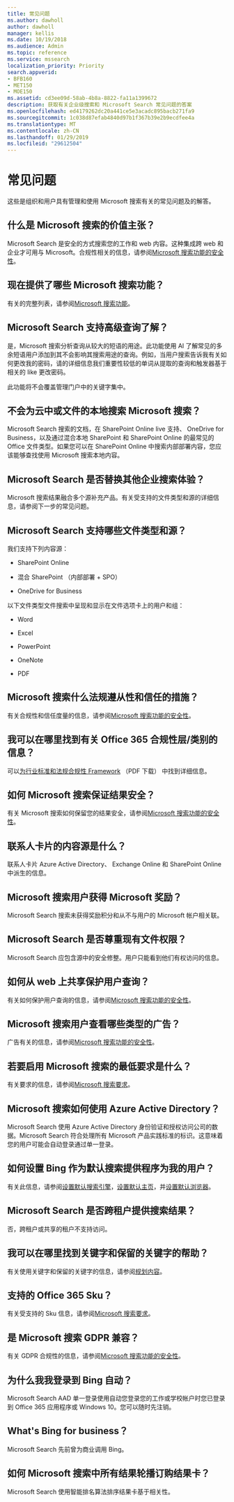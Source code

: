 ```yaml
---
title: 常见问题
ms.author: dawholl
author: dawholl
manager: kellis
ms.date: 10/19/2018
ms.audience: Admin
ms.topic: reference
ms.service: mssearch
localization_priority: Priority
search.appverid:
- BFB160
- MET150
- MOE150
ms.assetid: cd3ee09d-58ab-4b8a-8822-fa11a1399672
description: 获取有关企业级搜索和 Microsoft Search 常见问题的答案
ms.openlocfilehash: ed4179262dc20a441ce5e3acadc895bacb271fa9
ms.sourcegitcommit: 1c038d87efab4840d97b1f367b39e2b9ecdfee4a
ms.translationtype: MT
ms.contentlocale: zh-CN
ms.lasthandoff: 01/29/2019
ms.locfileid: "29612504"
---
```

# <a name="faqs"></a>常见问题

这些是组织和用户具有管理和使用 Microsoft 搜索有关的常见问题及的解答。
  
## <a name="whats-the-value-proposition-for-microsoft-search"></a>什么是 Microsoft 搜索的价值主张？

Microsoft Search 是安全的方式搜索您的工作和 web 内容。这种集成跨 web 和企业才可用与 Microsoft。合规性相关的信息，请参阅[Microsoft 搜索功能的安全性](security.md)。
  
## <a name="what-microsoft-search-features-are-available-now"></a>现在提供了哪些 Microsoft 搜索功能？

有关的完整列表，请参阅[Microsoft 搜索功能](features.md)。
  
## <a name="does-microsoft-search-support-advanced-query-understanding"></a>Microsoft Search 支持高级查询了解？

是，Microsoft 搜索分析查询从较大的短语的用途。此功能使用 AI 了解常见的多余短语用户添加到其不会影响其搜索用途的查询。例如，当用户搜索告诉我有关如何更改我的密码，请的详细信息我们重要性较低的单词从提取的查询和触发器基于相关的 like 更改密码。
  
此功能将不会覆盖管理门户中的关键字集中。
  
## <a name="does-microsoft-search-search-for-files-on-premises-as-well-as-the-cloud"></a>不会为云中或文件的本地搜索 Microsoft 搜索？

Microsoft Search 搜索的文档，在 SharePoint Online live 支持、 OneDrive for Business，以及通过混合本地 SharePoint 和 SharePoint Online 的最常见的 Office 文件类型。如果您可以在 SharePoint Online 中搜索内部部署内容，您应该能够查找使用 Microsoft 搜索本地内容。 
  
## <a name="does-microsoft-search-replace-other-enterprise-search-experiences"></a>Microsoft Search 是否替换其他企业搜索体验？

Microsoft 搜索结果融合多个源补充产品。有关受支持的文件类型和源的详细信息，请参阅下一步的常见问题。
  
## <a name="what-file-types-and-sources-does-microsoft-search-support"></a>Microsoft Search 支持哪些文件类型和源？

我们支持下列内容源：
  
- SharePoint Online
    
- 混合 SharePoint （内部部署 + SPO）
    
- OneDrive for Business
    
以下文件类型文件搜索中呈现和显示在文件选项卡上的用户和组：
  
- Word
    
- Excel
    
- PowerPoint
    
- OneNote
    
- PDF
    
## <a name="what-compliance-and-trust-measures-are-in-place-for-microsoft-search"></a>Microsoft 搜索什么法规遵从性和信任的措施？

有关合规性和信任度量的信息，请参阅[Microsoft 搜索功能的安全性](security.md)。
  
## <a name="where-can-i-get-info-about-office-365-compliance-tierscategories"></a>我可以在哪里找到有关 Office 365 合规性层/类别的信息？

可以[为行业标准和法规合规性 Framework](https://download.microsoft.com/download/B/2/7/B27B3EF3-8849-4C18-8BA4-5AD755728620/Compliance%20Framework_customer%20guidance.pdf) （PDF 下载） 中找到详细信息。 
  
## <a name="how-does-microsoft-search-keep-results-secure"></a>如何 Microsoft 搜索保证结果安全？

有关 Microsoft 搜索如何保留您的结果安全，请参阅[Microsoft 搜索功能的安全性](security.md)。
  
## <a name="what-are-the-content-sources-for-the-people-card"></a>联系人卡片的内容源是什么？

联系人卡片 Azure Active Directory、 Exchange Online 和 SharePoint Online 中派生的信息。
  
## <a name="do-microsoft-search-users-earn-microsoft-rewards"></a>Microsoft 搜索用户获得 Microsoft 奖励？

Microsoft Search 搜索未获得奖励积分和从不与用户的 Microsoft 帐户相关联。
  
## <a name="does-microsoft-search-respect-existing-file-permissions"></a>Microsoft Search 是否尊重现有文件权限？

Microsoft Search 应包含源中的安全修整。用户只能看到他们有权访问的信息。
  
## <a name="how-are-user-queries-protected-from-sharing-on-the-web"></a>如何从 web 上共享保护用户查询？

有关如何保护用户查询的信息，请参阅[Microsoft 搜索功能的安全性](security.md)。
  
## <a name="what-types-of-advertising-do-microsoft-search-users-see"></a>Microsoft 搜索用户查看哪些类型的广告？

广告有关的信息，请参阅[Microsoft 搜索功能的安全性](security.md)。
  
## <a name="what-are-the-minimum-requirements-to-enable-microsoft-search"></a>若要启用 Microsoft 搜索的最低要求是什么？

有关要求的信息，请参阅[Microsoft 搜索要求](requirements.md)。
  
## <a name="how-does-microsoft-search-use-azure-active-directory"></a>Microsoft 搜索如何使用 Azure Active Directory？

Microsoft Search 使用 Azure Active Directory 身份验证和授权访问公司的数据。Microsoft Search 符合处理所有 Microsoft 产品实践标准的标识。这意味着您的用户可能会自动登录通过单一登录。 
  
## <a name="how-do-i-set-bing-as-the-default-search-provider-for-my-users"></a>如何设置 Bing 作为默认搜索提供程序为我的用户？

有关此信息，请参阅[设置默认搜索引擎](set-default-search-engine.md)，[设置默认主页](set-default-homepage.md)，并[设置默认浏览器](set-default-browser.md)。
  
## <a name="does-microsoft-search-provide-search-results-across-tenants"></a>Microsoft Search 是否跨租户提供搜索结果？

否，跨租户或共享的租户不支持访问。 
  
## <a name="where-can-i-get-help-with-keywords-and-reserved-keywords"></a>我可以在哪里找到关键字和保留的关键字的帮助？

有关使用关键字和保留的关键字的信息，请参阅[规划内容](plan-your-content.md)。
  
## <a name="which-office-365-skus-are-supported"></a>支持的 Office 365 Sku？

有关受支持的 Sku 信息，请参阅[Microsoft 搜索要求](requirements.md)。
  
## <a name="is-microsoft-search-gdpr-compliant"></a>是 Microsoft 搜索 GDPR 兼容？

有关 GDPR 合规性的信息，请参阅[Microsoft 搜索功能的安全性](security.md)。
  
## <a name="why-am-i-signed-into-bing-automatically"></a>为什么我我登录到 Bing 自动？

Microsoft Search AAD 单一登录使用自动您登录您的工作或学校帐户时您已登录到 Office 365 应用程序或 Windows 10。您可以随时先注销。
  
## <a name="what-is-bing-for-business"></a>What's Bing for business？

Microsoft Search 先前曾为商业调用 Bing。
  
## <a name="how-does-microsoft-search-order-result-cards-in-the-all-results-carousel"></a>如何 Microsoft 搜索中所有结果轮播订购结果卡？

Microsoft Search 使用智能排名算法排序结果卡基于相关性。

  

